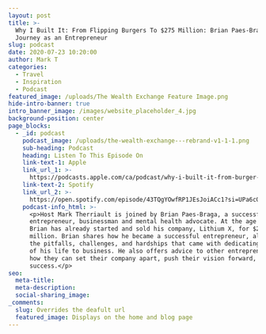 ```yaml
---
layout: post
title: >-
  Why I Built It: From Flipping Burgers To $275 Million: Brian Paes-Braga's
  Journey as an Entrepreneur
slug: podcast
date: 2020-07-23 10:20:00
author: Mark T
categories:
  - Travel
  - Inspiration
  - Podcast
featured_image: /uploads/The Wealth Exchange Feature Image.png
hide-intro-banner: true
intro_banner_image: /images/website_placeholder_4.jpg
background-position: center
page_blocks:
  - _id: podcast
    podcast_image: /uploads/the-wealth-exchange---rebrand-v1-1-1.png
    sub-heading: Podcast
    heading: Listen To This Episode On
    link-text-1: Apple
    link_url_1: >-
      https://podcasts.apple.com/ca/podcast/why-i-built-it-from-burger-flipping-to-selling-%24275/id1388082893?i=1000501250526
    link-text-2: Spotify
    link_url_2: >-
      https://open.spotify.com/episode/43TQgYOwfRP1JEsJoiACc1?si=UPa6cOuWTGWqlMKGGXhCLQ
    podcast-info_html: >-
      <p>Host Mark Therriault is joined by Brian Paes-Braga, a successful
      entrepreneur, businessman and mental health advocate. At the age of 32,
      Brian has already started and sold his company, Lithium X, for $275
      million. Brian shares how he became a successful entrepreneur, along with
      the pitfalls, challenges, and hardships that came with dedicating so much
      of his life to business. He also offers advice to other entrepreneurs on
      how they can set their company apart, push their vision forward, and find
      success.</p>
seo:
  meta-title:
  meta-description:
  social-sharing_image:
_comments:
  slug: Overrides the deafult url
  featured_image: Displays on the home and blog page
---
```


